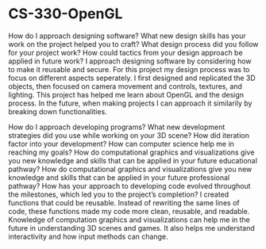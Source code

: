# CS-330-OpenGL
How do I approach designing software?
What new design skills has your work on the project helped you to craft?
What design process did you follow for your project work?
How could tactics from your design approach be applied in future work?
  I approach designing software by considering how to make it reusable and secure. For this project my design process was to focus on different aspects seperately. I first designed and replicated the 3D objects, then focused on camera movement and controls, textures, and lighting. This project has helped me learn about OpenGL and the design process. In the future, when making projects I can approach it similarily by breaking down functionalities. 

How do I approach developing programs?
What new development strategies did you use while working on your 3D scene?
How did iteration factor into your development?
How can computer science help me in reaching my goals?
How do computational graphics and visualizations give you new knowledge and skills that can be applied in your future educational pathway?
How do computational graphics and visualizations give you new knowledge and skills that can be applied in your future professional pathway?
How has your approach to developing code evolved throughout the milestones, which led you to the project’s completion?
  I created functions that could be reusable. Instead of rewriting the same lines of code, these functions made my code more clean, reusable, and readable. Knowledge of computation graphics and visualizations can help me in the future in understanding 3D scenes and games. It also helps me understand interactivity and how input methods can change. 

